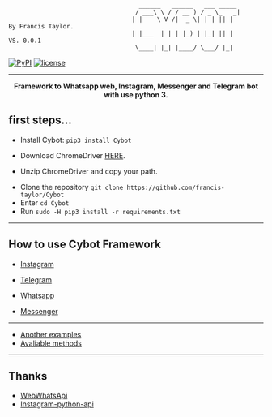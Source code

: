 ```
                                    ______   ______   ___ _____ 
                                   / ___\ \ / / __ ) / _ \_   _|            
                                  | |    \ V /|  _ \| | | || |           By Francis Taylor.
                                  | |___  | | | |_) | |_| || |           VS. 0.0.1
                                   \____| |_| |____/ \___/ |_|           
```
[![PyPI](https://img.shields.io/badge/python-3.6-blue.svg)]() [![license](https://img.shields.io/github/license/mashape/apistatus.svg)]()

* * *
<p align="center"><strong>Framework to Whatsapp web, Instagram, Messenger and Telegram bot with use python 3.</strong></p>

## first steps...

* Install Cybot: ```pip3 install Cybot```

* Download ChromeDriver [HERE](https://chromedriver.chromium.org/downloadshttps://chromedriver.chromium.org/downloads).
 - Unzip ChromeDriver and copy your path.
 
* Clone the repository `git clone https://github.com/francis-taylor/Cybot`
* Enter `cd Cybot`
* Run `sudo -H pip3 install -r requirements.txt`

* * *
## How to use Cybot Framework

* [Instagram](https://github.com/francis-taylor/Cybot/blob/master/example/Instagram.py)

* [Telegram](https://github.com/francis-taylor/Cybot/blob/master/example/Telegram.py)

* [Whatsapp](https://github.com/francis-taylor/Cybot/blob/master/example/whatsapp.py)

* [Messenger]()

* * * 
* [Another examples](https://github.com/francis-taylor/Cybot/blob/master/exemplo/README.md)
* [Avaliable methods](https://github.com/francis-taylor/Cybot/blob/master/exemplo/README.md)
* * *
## Thanks

* [WebWhatsApi](https://webwhatsapi.readthedocs.io/en/)
* [Instagram-python-api](https://github.com/mgp25/Instagram-API)
